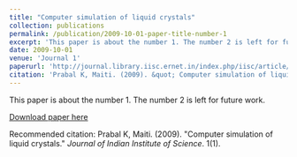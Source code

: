 ```yaml
---
title: "Computer simulation of liquid crystals"
collection: publications
permalink: /publication/2009-10-01-paper-title-number-1
excerpt: 'This paper is about the number 1. The number 2 is left for future work.'
date: 2009-10-01
venue: 'Journal 1'
paperurl: 'http://journal.library.iisc.ernet.in/index.php/iisc/article/viewFile/133/130'
citation: 'Prabal K, Maiti. (2009). &quot; Computer simulation of liquid crystals.&quot; <i>Journal of Indian Institute of Science</i>. 1(1).'
---
```

This paper is about the number 1. The number 2 is left for future work.

[Download paper here](http://journal.library.iisc.ernet.in/index.php/iisc/article/viewFile/133/130)

Recommended citation: Prabal K, Maiti. (2009). "Computer simulation of liquid crystals." <i>Journal of Indian Institute of Science</i>. 1(1).
